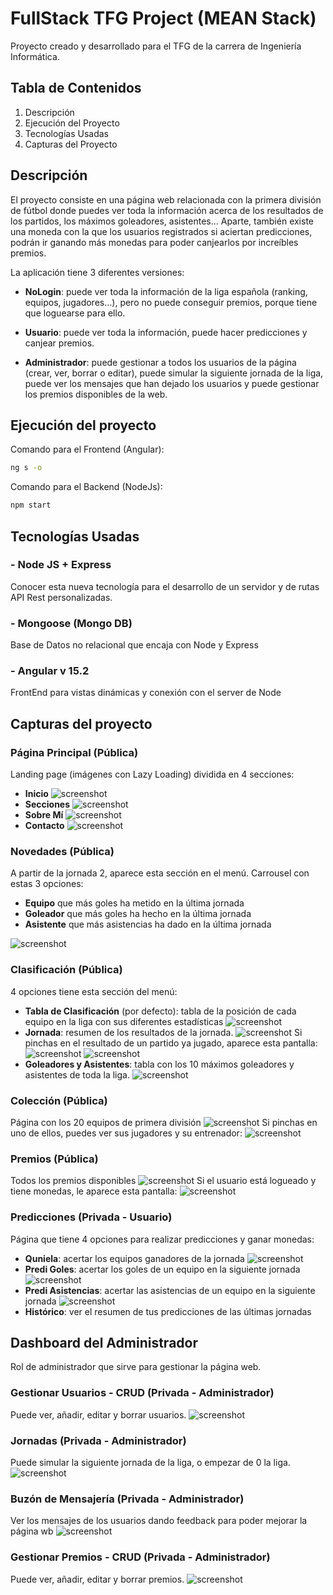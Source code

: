 # FullStack TFG Project (MEAN Stack)

Proyecto creado y desarrollado para el TFG de la carrera de Ingeniería Informática.

## Tabla de Contenidos
1. Descripción
2. Ejecución del Proyecto
3. Tecnologías Usadas
4. Capturas del Proyecto

## Descripción

El proyecto consiste en una página web relacionada con la primera división de fútbol donde puedes ver toda la información acerca de los resultados de los partidos, los máximos goleadores, asistentes... Aparte,  también existe una moneda con la que los usuarios registrados si aciertan predicciones, podrán ir ganando más monedas para poder canjearlos por increíbles premios.

La aplicación tiene 3 diferentes versiones: 

- **NoLogin**:  puede ver toda la información de la liga española (ranking, equipos, jugadores…), pero no puede conseguir premios, porque tiene que loguearse para ello.

- **Usuario**: puede ver toda la información, puede hacer predicciones y canjear premios.

- **Administrador**: puede gestionar a todos los usuarios de la página (crear, ver, borrar o editar), puede simular la siguiente jornada de la liga, puede ver los mensajes que han dejado los usuarios y puede gestionar los premios disponibles de la web. 

## Ejecución del proyecto

Comando para el Frontend (Angular): 

```sh
ng s -o
```

Comando para el Backend (NodeJs): 

```sh
npm start
```

## Tecnologías Usadas

### - Node JS + Express

Conocer esta nueva tecnología para el desarrollo de un servidor y de rutas API Rest personalizadas.

### - Mongoose (Mongo DB)

Base de Datos no relacional que encaja con Node y Express

### - Angular v 15.2

FrontEnd para vistas dinámicas y conexión con el server de Node

## Capturas del proyecto

### Página Principal (Pública) 
Landing page (imágenes con Lazy Loading) dividida en 4 secciones: 

- **Inicio**
![screenshot](Capturas/Main_Inicio.png)
- **Secciones**
![screenshot](Capturas/Main_Secciones.png)
- **Sobre Mí**
![screenshot](Capturas/Main_About.png)
- **Contacto**
![screenshot](Capturas/Main_Comtact.png)

### Novedades (Pública)
A partir de la jornada 2, aparece esta sección en el menú. Carrousel con estas 3 opciones: 
- **Equipo** que más goles ha metido en la última jornada
- **Goleador** que más goles ha hecho en la última jornada
- **Asistente** que más asistencias ha dado en la última jornada

![screenshot](Capturas/Novedades.png)

### Clasificación (Pública)
4 opciones tiene esta sección del menú: 
- **Tabla de Clasificación** (por defecto): tabla de la posición de cada equipo en la liga con sus diferentes estadísticas
![screenshot](Capturas/Clasificacion_Tabla.png)
- **Jornada**: resumen de los resultados de la jornada. 
![screenshot](Capturas/Clasificacion_Jornada.png)
Si pinchas en el resultado de un partido ya jugado, aparece esta pantalla: 
![screenshot](Capturas/Clasificacion_Partido1.png)
![screenshot](Capturas/Clasificacion_Partido2.png)
- **Goleadores y Asistentes**: tabla con los 10 máximos goleadores y asistentes de toda la liga.
![screenshot](Capturas/Clasificacion_Goleadores.png)

### Colección (Pública)
Página con los 20 equipos de primera división
![screenshot](Capturas/Equipos.png)
Si pinchas en uno de ellos, puedes ver sus jugadores y su entrenador:
![screenshot](Capturas/Jugadores.png)

### Premios (Pública)
Todos los premios disponibles
![screenshot](Capturas/Premios.png)
Si el usuario está logueado y tiene monedas, le aparece esta pantalla:
![screenshot](Capturas/Premios2.png)

### Predicciones (Privada - Usuario)
Página que tiene 4 opciones para realizar predicciones y ganar monedas: 

- **Quniela**: acertar los equipos ganadores de la jornada
![screenshot](Capturas/Predi_Quiniela.png)
- **Predi Goles**: acertar los goles de un equipo en la siguiente jornada
![screenshot](Capturas/Predi_Goles.png)
- **Predi Asistencias**: acertar las asistencias de un equipo en la siguiente jornada
![screenshot](Capturas/Predi_Asistencias.png)
- **Histórico**: ver el resumen de tus predicciones de las últimas jornadas

## Dashboard del Administrador
Rol de administrador que sirve para gestionar la página web. 
### Gestionar Usuarios - CRUD (Privada - Administrador)
Puede ver, añadir, editar y borrar usuarios.
![screenshot](Capturas/Admin_Usuarios.png)
### Jornadas (Privada - Administrador)
Puede simular la siguiente jornada de la liga, o empezar de 0 la liga.
![screenshot](Capturas/Admin_Jornadas.png)
### Buzón de Mensajería (Privada - Administrador)
Ver los mensajes de los usuarios dando feedback para poder mejorar la página wb
![screenshot](Capturas/Admin_Buzon.png)
### Gestionar Premios - CRUD (Privada - Administrador)
Puede ver, añadir, editar y borrar premios.
![screenshot](Capturas/Admin_Premios.png)